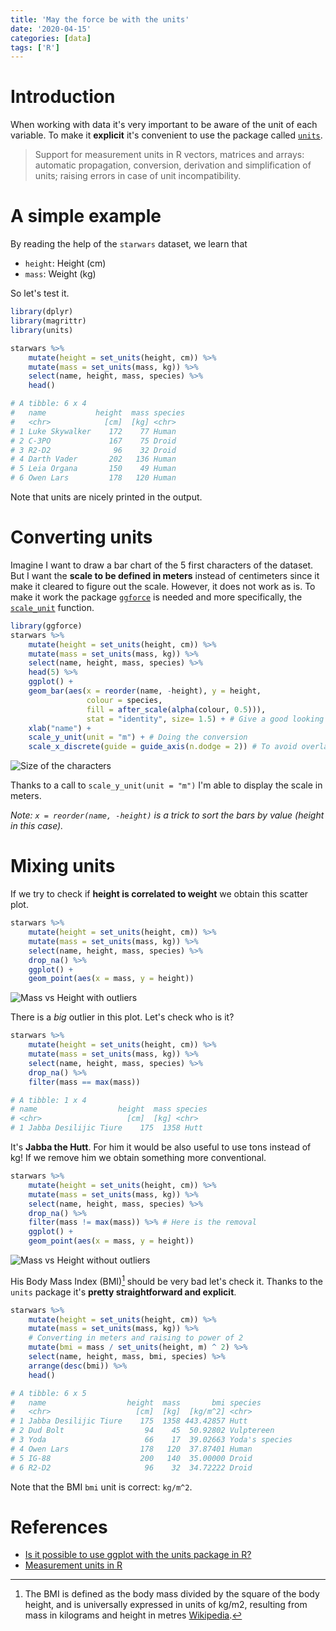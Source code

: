 ```yaml
---
title: 'May the force be with the units'
date: '2020-04-15'
categories: [data]
tags: ['R']
---
```


# Introduction

When working with data it's very important to be aware of the unit of each variable. To make it **explicit** it's convenient to use the package called [`units`](https://github.com/r-quantities/units/).

> Support for measurement units in R vectors, matrices and arrays: automatic propagation, conversion, derivation and simplification of units; raising errors in case of unit incompatibility. 

# A simple example

By reading the help of the `starwars` dataset, we learn that

- `height`: Height (cm)
- `mass`: Weight (kg)

So let's test it.

```R
library(dplyr)
library(magrittr)
library(units)

starwars %>% 
    mutate(height = set_units(height, cm)) %>%
    mutate(mass = set_units(mass, kg)) %>% 
    select(name, height, mass, species) %>% 
    head()

# A tibble: 6 x 4
#   name           height  mass species
#   <chr>            [cm]  [kg] <chr>  
# 1 Luke Skywalker    172    77 Human  
# 2 C-3PO             167    75 Droid  
# 3 R2-D2              96    32 Droid  
# 4 Darth Vader       202   136 Human  
# 5 Leia Organa       150    49 Human  
# 6 Owen Lars         178   120 Human 
```

Note that units are nicely printed in the output.

# Converting units

Imagine I want to draw a bar chart of the 5 first characters of the dataset. But I want the **scale to be defined in meters** instead of centimeters since it make it cleared to figure out the scale.
However, it does not work as is. To make it work the package [`ggforce`](https://ggforce.data-imaginist.com/) is needed and more specifically, the [`scale_unit`](https://ggforce.data-imaginist.com/reference/scale_unit.html) function.

```R
library(ggforce)
starwars %>% 
    mutate(height = set_units(height, cm)) %>%
    mutate(mass = set_units(mass, kg)) %>% 
    select(name, height, mass, species) %>% 
    head(5) %>%
    ggplot() + 
    geom_bar(aes(x = reorder(name, -height), y = height, 
                 colour = species, 
                 fill = after_scale(alpha(colour, 0.5))), 
                 stat = "identity", size= 1.5) + # Give a good looking
    xlab("name") +
    scale_y_unit(unit = "m") + # Doing the conversion
    scale_x_discrete(guide = guide_axis(n.dodge = 2)) # To avoid overlapp in names
```

![Size of the characters](/post/may_the_force_be_with_the_units/starwars_height.png)

Thanks to a call to `scale_y_unit(unit = "m")` I'm able to display the scale in meters.

*Note: `x = reorder(name, -height)` is a trick to sort the bars by value (height in this case).*

# Mixing units

If we try to check if **height is correlated to weight** we obtain this scatter plot.

```R
starwars %>% 
    mutate(height = set_units(height, cm)) %>%
    mutate(mass = set_units(mass, kg)) %>% 
    select(name, height, mass, species) %>% 
    drop_na() %>%
    ggplot() + 
    geom_point(aes(x = mass, y = height))
```

![Mass vs Height with outliers](/post/may_the_force_be_with_the_units/starwars_outliers.png)

There is a *big* outlier in this plot. Let's check who is it?

```R
starwars %>% 
    mutate(height = set_units(height, cm)) %>%
    mutate(mass = set_units(mass, kg)) %>% 
    select(name, height, mass, species) %>% 
    drop_na() %>%
    filter(mass == max(mass))

# A tibble: 1 x 4
# name                  height  mass species
# <chr>                   [cm]  [kg] <chr>  
# 1 Jabba Desilijic Tiure    175  1358 Hutt  
```

It's **Jabba the Hutt**. For him it would be also useful to use tons instead of kg!
If we remove him we obtain something more conventional.

```R
starwars %>% 
    mutate(height = set_units(height, cm)) %>%
    mutate(mass = set_units(mass, kg)) %>% 
    select(name, height, mass, species) %>% 
    drop_na() %>%
    filter(mass != max(mass)) %>% # Here is the removal
    ggplot() + 
    geom_point(aes(x = mass, y = height))
```

![Mass vs Height without outliers](/post/may_the_force_be_with_the_units/starwars_without_outliers.png)

His Body Mass Index (BMI)[^1] should be very bad let's check it. Thanks to the `units` package it's **pretty straightforward and explicit**.

```R
starwars %>% 
    mutate(height = set_units(height, cm)) %>%
    mutate(mass = set_units(mass, kg)) %>%
    # Converting in meters and raising to power of 2
    mutate(bmi = mass / set_units(height, m) ^ 2) %>%
    select(name, height, mass, bmi, species) %>%
    arrange(desc(bmi)) %>%
    head()

# A tibble: 6 x 5
#   name                  height  mass       bmi species       
#   <chr>                   [cm]  [kg]  [kg/m^2] <chr>         
# 1 Jabba Desilijic Tiure    175  1358 443.42857 Hutt          
# 2 Dud Bolt                  94    45  50.92802 Vulptereen    
# 3 Yoda                      66    17  39.02663 Yoda's species
# 4 Owen Lars                178   120  37.87401 Human         
# 5 IG-88                    200   140  35.00000 Droid         
# 6 R2-D2                     96    32  34.72222 Droid    
```

Note that the BMI `bmi` unit is correct: `kg/m^2`.

# References

- [Is it possible to use ggplot with the units package in R?](https://stackoverflow.com/questions/61209769/is-it-possible-to-use-ggplot-with-the-units-package-in-r/)
- [Measurement units in R](https://cran.r-project.org/web/packages/units/vignettes/measurement_units_in_R.html)

[^1]: The BMI is defined as the body mass divided by the square of the body height, and is universally expressed in units of kg/m2, resulting from mass in kilograms and height in metres [Wikipedia](https://en.wikipedia.org/wiki/Body_mass_index).